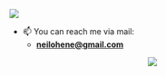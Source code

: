 ![](https://github.com/halfrost/halfrost/blob/master/icons/header_1.png)

- 📫 You can reach me via mail:
    - **neilohene@gmail.com**
 
<div align="center">
<a href="http://www.github.com/0xDVC"><img src="https://github-readme-streak-stats.herokuapp.com/?user=0xDVC&stroke=ffffff&background=1c1917&ring=0891b2&fire=0891b2&currStreakNum=ffffff&currStreakLabel=0891b2&sideNums=ffffff&sideLabels=ffffff&dates=ffffff&hide_border=true" /></a>
</div>
